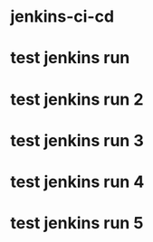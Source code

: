 # jenkins-ci-cd
# test jenkins run
# test jenkins run 2
# test jenkins run 3
# test jenkins run 4
# test jenkins run 5
